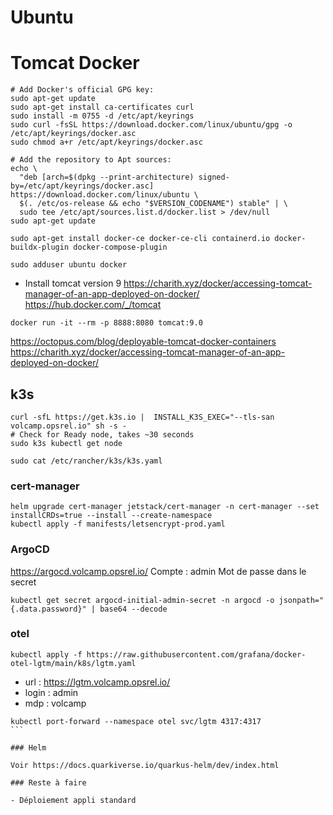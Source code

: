# Ubuntu

# Tomcat Docker

```
# Add Docker's official GPG key:
sudo apt-get update
sudo apt-get install ca-certificates curl
sudo install -m 0755 -d /etc/apt/keyrings
sudo curl -fsSL https://download.docker.com/linux/ubuntu/gpg -o /etc/apt/keyrings/docker.asc
sudo chmod a+r /etc/apt/keyrings/docker.asc

# Add the repository to Apt sources:
echo \
  "deb [arch=$(dpkg --print-architecture) signed-by=/etc/apt/keyrings/docker.asc] https://download.docker.com/linux/ubuntu \
  $(. /etc/os-release && echo "$VERSION_CODENAME") stable" | \
  sudo tee /etc/apt/sources.list.d/docker.list > /dev/null
sudo apt-get update

sudo apt-get install docker-ce docker-ce-cli containerd.io docker-buildx-plugin docker-compose-plugin

sudo adduser ubuntu docker
```

- Install tomcat version 9
https://charith.xyz/docker/accessing-tomcat-manager-of-an-app-deployed-on-docker/
https://hub.docker.com/_/tomcat
```
docker run -it --rm -p 8888:8080 tomcat:9.0
```
https://octopus.com/blog/deployable-tomcat-docker-containers
https://charith.xyz/docker/accessing-tomcat-manager-of-an-app-deployed-on-docker/

## k3s

```
curl -sfL https://get.k3s.io |  INSTALL_K3S_EXEC="--tls-san volcamp.opsrel.io" sh -s -
# Check for Ready node, takes ~30 seconds 
sudo k3s kubectl get node

sudo cat /etc/rancher/k3s/k3s.yaml
```

### cert-manager
```
helm upgrade cert-manager jetstack/cert-manager -n cert-manager --set installCRDs=true --install --create-namespace
kubectl apply -f manifests/letsencrypt-prod.yaml
```

### ArgoCD

https://argocd.volcamp.opsrel.io/
Compte : admin
Mot de passe dans le secret 
```
kubectl get secret argocd-initial-admin-secret -n argocd -o jsonpath="{.data.password}" | base64 --decode
```

### otel

```
kubectl apply -f https://raw.githubusercontent.com/grafana/docker-otel-lgtm/main/k8s/lgtm.yaml
```

- url : https://lgtm.volcamp.opsrel.io/
- login : admin
- mdp : volcamp

```
kubectl port-forward --namespace otel svc/lgtm 4317:4317
``̀

### Helm

Voir https://docs.quarkiverse.io/quarkus-helm/dev/index.html

### Reste à faire

- Déploiement appli standard
